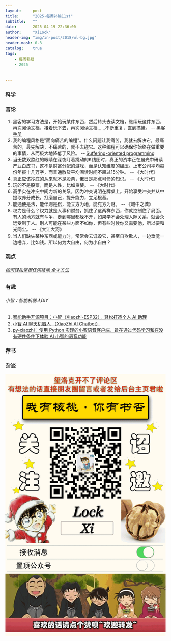 ```yaml
---
layout:     post
title:      "2025-每周补脑11st"
subtitle:   ""
date:       2025-04-19 22:36:00
author:     "XiLock"
header-img: "img/in-post/2018/wl-bg.jpg"
header-mask: 0.3
catalog:    true
tags:
    - 每周补脑
    - 2025


---
```


### 科学


### 言论
1. 黑客的学习方法是，开始玩某件东西，然后转头去读文档，继续玩这件东西，再次阅读文档，接着玩下去，再次阅读文档......不断重复，直到搞懂。 -- [黑客手册](https://web.archive.org/web/20160304012343/http://rdog.googlecode.com/hg/doc/hacker.txt)
1. 我的编程风格是"面向痛苦的编程"。什么问题让我痛苦，我就去解决它，最痛苦的，最先解决，不痛苦的，就不去碰它。这种编程可以确保你始终在做重要的事情，从而极大地降低了风险。 -- [Suffering-oriented programming](http://nathanmarz.com/blog/suffering-oriented-programming.html)
1. 当无数双熬红的眼睛在深夜盯着跳动的K线图时，真正的资本正在晨光中研读产业白皮书，这不是财富分配的游戏，而是认知维度的碾压。上市公司平均每份年报十几万字，而普通散货平均阅读时间不超过15分钟。 -- 《大时代》
1. 真正应该抄底的从来就不是股票，俄日是那点可怜的知识。 -- 《大时代》
1. 玩的不是股票，而是人性，比如贪婪。 -- 《大时代》
1. 高手实在冲突中间力新的关系，因为冲突说明在牌桌上。开始享受冲突并从中提取养分成长，打磨自己，提升能力，立足根基。
1. 能通便是法，能伴则是侣，能立方为地，能克方为财。 -- 《城中之城》
1. 权力是什么？权力就是人事和财务，抓住了这两样东西，你就控制住了局面。有人的地方就有斗争，走到哪里都躲不开，如果学不会处理人际关系，就会永远受制于人。别人可能在某些方面不如你，但有些时候你又需要他，所以要和光同尘。 -- 《大江大河》
1. 当人们缺失某种东西或能力时，常常会去诋毁它，甚至自欺欺人，一边垂涎一边唾弃，比如钱。所以何为大自由，何为小自由？


### 观点
###### [如何轻松掌握任何技能 全才方法](https://www.bilibili.com/video/BV14aRoYSENC/?spm_id_from=333.1007.tianma.1-2-2.click&vd_source=42d15d5f7bb7814555b23126c5a774fb)


### 有趣
###### 小智：智能机器人DIY
1. [智能助手开源项目：小智（Xiaozhi-ESP32），轻松打造个人 AI 助理](https://zhuanlan.zhihu.com/p/17299115609)
1. [小智 AI 聊天机器人 （XiaoZhi AI Chatbot）](https://github.com/78/xiaozhi-esp32)
1. [py-xiaozhi：使用 Python 实现的小智语音客户端，旨在通过代码学习和在没有硬件条件下体验 AI 小智的语音功能](https://github.com/huangjunsen0406/py-xiaozhi?tab=readme-ov-file)




### 荐书


### 杂谈


![](/img/wc-tail.GIF)
